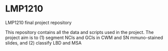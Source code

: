 # LMP1210
LMP1210 final project repository

This repository contains all the data and scripts used in the project.
The project aim is to (1) segment NCIs and GCIs in CWM and SN mmuno-stained slides, and (2) classify LBD and MSA
